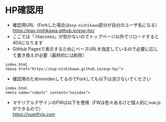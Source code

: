 HP確認用
====

* 確認用URL（Forkした場合は`esp-nishikawa`部分が自分のユーザ名になる）<br>
https://esp-nishikawa.github.io/esp-hp/
* ここでは「.htaccess」が効かないのでトップページ以外でリロードすると404になります
* GitHub Pagesで表示するためにベースURLを指定しているので必要に応じて書き換えが必要（最終的には削除）
```
index.html
<base href="https://esp-nishikawa.github.io/esp-hp/">
```
* 確認用のためnoindexしてるのでForkしても以下は消さないでください
```
index.html
<meta name="robots" content="noindex">
```
* マテリアルデザインのFWは以下を使用（FWは色々あるけど個人的にvue.jsができるので）<br>
https://vuetifyjs.com
